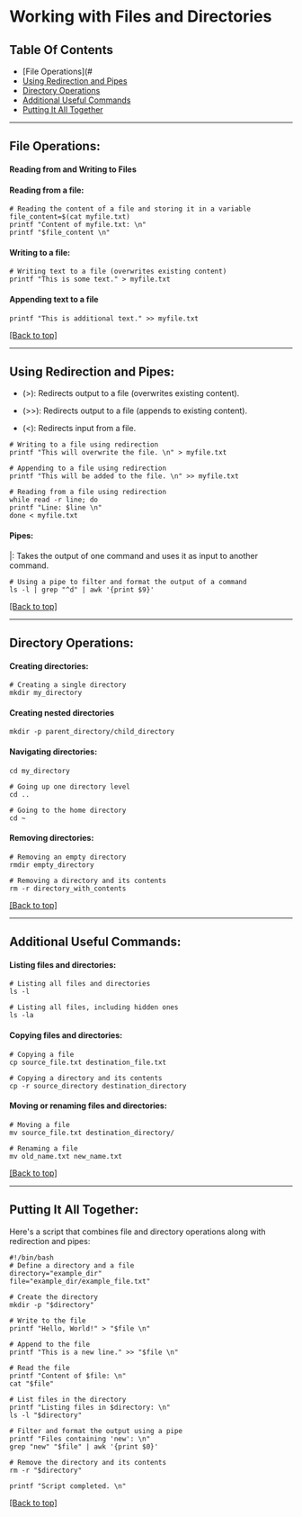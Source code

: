 # Working with Files and Directories

## Table Of Contents

- [File Operations](#
- [Using Redirection and Pipes](#using-redirection-and-pipes)
- [Directory Operations](#directory-operations)
- [Additional Useful Commands](#additional-useful-commands)
- [Putting It All Together](#putting-it-all-together)

  
******************************************************************************************************************************************************************************
## File Operations:

#### Reading from and Writing to Files

#### Reading from a file:
```
# Reading the content of a file and storing it in a variable
file_content=$(cat myfile.txt)
printf "Content of myfile.txt: \n"
printf "$file_content \n"
```

#### Writing to a file:
```
# Writing text to a file (overwrites existing content)
printf "This is some text." > myfile.txt
```

#### Appending text to a file
```
printf "This is additional text." >> myfile.txt
```
      
[[Back to top]](#table-of-contents)
******************************************************************************************************************************************************************************
## Using Redirection and Pipes:

- (>): Redirects output to a file (overwrites existing content).

- (>>): Redirects output to a file (appends to existing content).

- (<): Redirects input from a file.
```
# Writing to a file using redirection
printf "This will overwrite the file. \n" > myfile.txt
```
```
# Appending to a file using redirection
printf "This will be added to the file. \n" >> myfile.txt
```
```
# Reading from a file using redirection
while read -r line; do
printf "Line: $line \n"
done < myfile.txt
```
#### Pipes:
|: Takes the output of one command and uses it as input to another command.
```
# Using a pipe to filter and format the output of a command
ls -l | grep "^d" | awk '{print $9}'
```
      
[[Back to top]](#table-of-contents)
******************************************************************************************************************************************************************************
## Directory Operations:

#### Creating directories:   
```
# Creating a single directory
mkdir my_directory
```
#### Creating nested directories
```
mkdir -p parent_directory/child_directory
```
#### Navigating directories:
```
cd my_directory

# Going up one directory level
cd ..

# Going to the home directory
cd ~
```
#### Removing directories:
```
# Removing an empty directory
rmdir empty_directory
```
```
# Removing a directory and its contents
rm -r directory_with_contents
```

[[Back to top]](#table-of-contents)
******************************************************************************************************************************************************************************
## Additional Useful Commands:

#### Listing files and directories:
```
# Listing all files and directories
ls -l

# Listing all files, including hidden ones
ls -la
```

#### Copying files and directories:
```
# Copying a file
cp source_file.txt destination_file.txt

# Copying a directory and its contents
cp -r source_directory destination_directory
```

#### Moving or renaming files and directories:
```
# Moving a file
mv source_file.txt destination_directory/

# Renaming a file
mv old_name.txt new_name.txt
```

[[Back to top]](#table-of-contents)
******************************************************************************************************************************************************************************
## Putting It All Together:

Here's a script that combines file and directory operations along with redirection and pipes:
```
#!/bin/bash
# Define a directory and a file
directory="example_dir"
file="example_dir/example_file.txt"

# Create the directory
mkdir -p "$directory"

# Write to the file
printf "Hello, World!" > "$file \n"

# Append to the file
printf "This is a new line." >> "$file \n"

# Read the file
printf "Content of $file: \n"
cat "$file"

# List files in the directory
printf "Listing files in $directory: \n"
ls -l "$directory"

# Filter and format the output using a pipe
printf "Files containing 'new': \n"
grep "new" "$file" | awk '{print $0}'

# Remove the directory and its contents
rm -r "$directory"

printf "Script completed. \n"
```
[[Back to top]](#table-of-contents)


